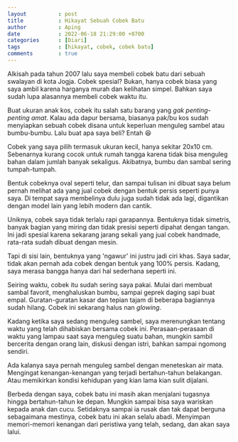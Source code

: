 ```yaml
---
layout          : post
title           : Hikayat Sebuah Cobek Batu
author          : Aping
date            : 2022-06-18 21:29:00 +0700
categories      : [Diari]
tags            : [hikayat, cobek, cobek batu]
comments        : true
---
```

Alkisah pada tahun 2007 lalu saya membeli cobek batu dari sebuah swalayan di kota Jogja. Cobek spesial? Bukan, hanya cobek biasa yang saya ambil karena harganya murah dan kelihatan simpel. Bahkan saya sudah lupa alasannya membeli cobek waktu itu.

Buat ukuran anak kos, cobek itu salah satu barang yang *gak penting-penting amat*. Kalau ada dapur bersama, biasanya pak/bu kos sudah menyiapkan sebuah cobek disana untuk keperluan menguleg sambel atau bumbu-bumbu. Lalu buat apa saya beli? Entah 😆

Cobek yang saya pilih termasuk ukuran kecil, hanya sekitar 20x10 cm. Sebenarnya kurang cocok untuk rumah tangga karena tidak bisa menguleg bahan dalam jumlah banyak sekaligus. Akibatnya, bumbu dan sambal sering tumpah-tumpah.

Bentuk cobeknya oval seperti telur, dan sampai tulisan ini dibuat saya belum pernah melihat ada yang jual cobek dengan bentuk persis seperti punya saya. Di tempat saya membelinya dulu juga sudah tidak ada lagi, digantikan dengan model lain yang lebih modern dan cantik.

Uniknya, cobek saya tidak terlalu rapi garapannya. Bentuknya tidak simetris, banyak bagian yang miring dan tidak presisi seperti dipahat dengan tangan. Ini jadi spesial karena sekarang jarang sekali yang jual cobek handmade, rata-rata sudah dibuat dengan mesin.

Tapi di sisi lain, bentuknya yang 'ngawur' ini justru jadi ciri khas. Saya sadar, tidak akan pernah ada cobek dengan bentuk yang 100% persis. Kadang, saya merasa bangga hanya dari hal sederhana seperti ini.

Seiring waktu, cobek itu sudah sering saya pakai. Mulai dari membuat sambal favorit, menghaluskan bumbu, sampai geprek daging sapi buat empal. Guratan-guratan kasar dan tepian tajam di beberapa bagiannya sudah hilang. Cobek ini sekarang halus nan *glowing*.

Kadang ketika saya sedang menguleg sambel, saya merenungkan tentang waktu yang telah dihabiskan bersama cobek ini. Perasaan-perasaan di waktu yang lampau saat saya menguleg suatu bahan, mungkin sambil bercerita dengan orang lain, diskusi dengan istri, bahkan sampai ngomong sendiri.

Ada kalanya saya pernah menguleg sambel dengan meneteskan air mata. Mengingat kenangan-kenangan yang terjadi bertahun-tahun belakangan. Atau memikirkan kondisi kehidupan yang kian lama kian sulit dijalani.

Berbeda dengan saya, cobek batu ini masih akan menjalani tugasnya hingga bertahun-tahun ke depan. Mungkin sampai bisa saya wariskan kepada anak dan cucu. Setidaknya sampai ia rusak dan tak dapat berguna sebagaimana mestinya, cobek batu ini akan selalu abadi. Menyimpan memori-memori kenangan dari peristiwa yang telah, sedang, dan akan saya lalui.
